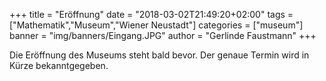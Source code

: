 +++
title = "Eröffnung"
date = "2018-03-02T21:49:20+02:00"
tags = ["Mathematik","Museum","Wiener Neustadt"]
categories = ["museum"]
banner = "img/banners/Eingang.JPG"
author = "Gerlinde Faustmann"
+++

Die Eröffnung des Museums steht bald bevor.
Der genaue Termin wird in Kürze bekanntgegeben.
